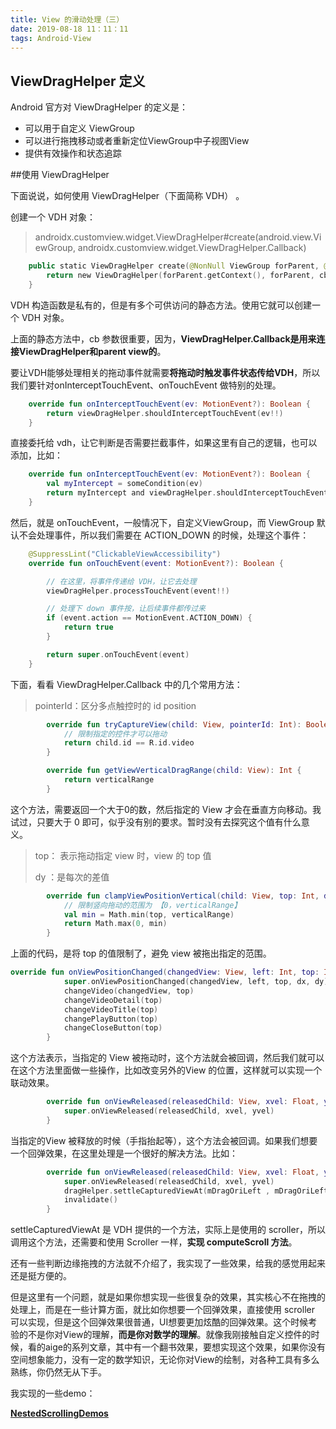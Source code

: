 ```yaml
---
title: View 的滑动处理（三）
date: 2019-08-18 11：11：11
tags: Android-View
---
```



## ViewDragHelper 定义

Android 官方对 ViewDragHelper 的定义是：

- 可以用于自定义 ViewGroup
- 可以进行拖拽移动或者重新定位ViewGroup中子视图View
- 提供有效操作和状态追踪



##使用 ViewDragHelper

下面说说，如何使用 ViewDragHelper（下面简称 VDH） 。



创建一个 VDH 对象：

> androidx.customview.widget.ViewDragHelper#create(android.view.ViewGroup, androidx.customview.widget.ViewDragHelper.Callback)

```kotlin
    public static ViewDragHelper create(@NonNull ViewGroup forParent, @NonNull Callback cb) {
        return new ViewDragHelper(forParent.getContext(), forParent, cb);
    }
```

VDH 构造函数是私有的，但是有多个可供访问的静态方法。使用它就可以创建一个 VDH 对象。

上面的静态方法中，cb 参数很重要，因为，**ViewDragHelper.Callback是用来连接ViewDragHelper和parent view的**。



要让VDH能够处理相关的拖动事件就需要**将拖动时触发事件状态传给VDH**，所以我们要针对onInterceptTouchEvent、onTouchEvent 做特别的处理。

```kotlin
    override fun onInterceptTouchEvent(ev: MotionEvent?): Boolean {
        return viewDragHelper.shouldInterceptTouchEvent(ev!!)
    }
```

直接委托给 vdh，让它判断是否需要拦截事件，如果这里有自己的逻辑，也可以添加，比如：

```kotlin
    override fun onInterceptTouchEvent(ev: MotionEvent?): Boolean {
        val myIntercept = someCondition(ev)
        return myIntercept and viewDragHelper.shouldInterceptTouchEvent(ev!!)
    }
```

然后，就是 onTouchEvent，一般情况下，自定义ViewGroup，而 ViewGroup 默认不会处理事件，所以我们需要在 ACTION_DOWN 的时候，处理这个事件：

```kotlin
    @SuppressLint("ClickableViewAccessibility")
    override fun onTouchEvent(event: MotionEvent?): Boolean {

        // 在这里，将事件传递给 VDH，让它去处理
        viewDragHelper.processTouchEvent(event!!)

        // 处理下 down 事件按，让后续事件都传过来
        if (event.action == MotionEvent.ACTION_DOWN) {
            return true
        }

        return super.onTouchEvent(event)
    }
```



下面，看看 ViewDragHelper.Callback 中的几个常用方法：

> pointerId：区分多点触控时的 id position

```kotlin
        override fun tryCaptureView(child: View, pointerId: Int): Boolean {
            // 限制指定的控件才可以拖动
            return child.id == R.id.video
        }
```



```kotlin
        override fun getViewVerticalDragRange(child: View): Int {
            return verticalRange
        }
```

这个方法，需要返回一个大于0的数，然后指定的 View 才会在垂直方向移动。我试过，只要大于 0 即可，似乎没有别的要求。暂时没有去探究这个值有什么意义。



> top： 表示拖动指定 view 时，view 的 top 值
>
> dy ：是每次的差值

```kotlin
        override fun clampViewPositionVertical(child: View, top: Int, dy: Int): Int {
            // 限制竖向拖动的范围为 【0，verticalRange】
            val min = Math.min(top, verticalRange)
            return Math.max(0, min)
        }
```

上面的代码，是将 top 的值限制了，避免 view 被拖出指定的范围。



```kotlin
override fun onViewPositionChanged(changedView: View, left: Int, top: Int, dx: Int, dy: Int) {
            super.onViewPositionChanged(changedView, left, top, dx, dy)
            changeVideo(changedView, top)
            changeVideoDetail(top)
            changeVideoTitle(top)
            changePlayButton(top)
            changeCloseButton(top)
        }
```

这个方法表示，当指定的 View 被拖动时，这个方法就会被回调，然后我们就可以在这个方法里面做一些操作，比如改变另外的View 的位置，这样就可以实现一个联动效果。



```kotlin
        override fun onViewReleased(releasedChild: View, xvel: Float, yvel: Float) {
            super.onViewReleased(releasedChild, xvel, yvel)
        }
```

当指定的View 被释放的时候（手指抬起等），这个方法会被回调。如果我们想要一个回弹效果，在这里处理是一个很好的解决方法。比如：

```kotlin
        override fun onViewReleased(releasedChild: View, xvel: Float, yvel: Float) {
            super.onViewReleased(releasedChild, xvel, yvel)
            dragHelper.settleCapturedViewAt(mDragOriLeft , mDragOriLeft)
            invalidate()
        }
```

settleCapturedViewAt 是 VDH 提供的一个方法，实际上是使用的 scroller，所以调用这个方法，还需要和使用 Scroller 一样，**实现 computeScroll 方法**。



还有一些判断边缘拖拽的方法就不介绍了，我实现了一些效果，给我的感觉用起来还是挺方便的。

但是这里有一个问题，就是如果你想实现一些很复杂的效果，其实核心不在拖拽的处理上，而是在一些计算方面，就比如你想要一个回弹效果，直接使用 scroller 可以实现，但是这个回弹效果很普通，UI想要更加炫酷的回弹效果。这个时候考验的不是你对View的理解，**而是你对数学的理解**。就像我刚接触自定义控件的时候，看的aige的系列文章，其中有一个翻书效果，要想实现这个效果，如果你没有空间想象能力，没有一定的数学知识，无论你对View的绘制，对各种工具有多么熟练，你仍然无从下手。



我实现的一些demo：

[**NestedScrollingDemos**](<https://github.com/aprz512/NestedScrollingDemos>)

